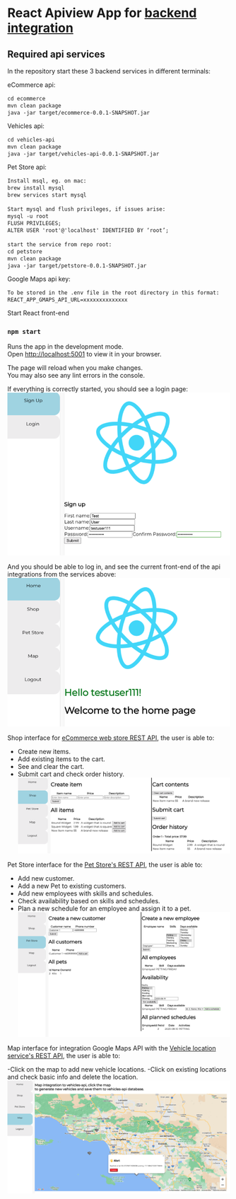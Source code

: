 # React Apiview App for [backend integration](../README.md)

## Required api services

In the repository start these 3 backend services in different terminals:

eCommerce api:
```
cd ecommerce
mvn clean package
java -jar target/ecommerce-0.0.1-SNAPSHOT.jar
```

Vehicles api:
```
cd vehicles-api
mvn clean package
java -jar target/vehicles-api-0.0.1-SNAPSHOT.jar
```

Pet Store api:
```
Install msql, eg. on mac:
brew install mysql
brew services start mysql

Start mysql and flush privileges, if issues arise:
mysql -u root    
FLUSH PRIVILEGES;
ALTER USER 'root'@'localhost' IDENTIFIED BY ‘root’;

start the service from repo root:
cd petstore
mvn clean package
java -jar target/petstore-0.0.1-SNAPSHOT.jar
```

Google Maps api key:
```
To be stored in the .env file in the root directory in this format:
REACT_APP_GMAPS_API_URL=xxxxxxxxxxxxxx
```

Start React front-end
### `npm start`

Runs the app in the development mode.\
Open [http://localhost:5001](http://localhost:5001) to view it in your browser.

The page will reload when you make changes.\
You may also see any lint errors in the console.

If everything is correctly started, you should see a login page:
![](../examples/react1.png)

And you should be able to log in, and see the current front-end of the api integrations from the services above:
![](../examples/react2.png)

Shop interface for [eCommerce web store REST API](ecommerce/README.md), the user is able to:
- Create new items.
- Add existing items to the cart.
- See and clear the cart.
- Submit cart and check order history.
![](../examples/react3.png)

Pet Store interface for the [Pet Store's REST API](petstore/README.md), the user is able to:
- Add new customer.
- Add a new Pet to existing customers.
- Add new employees with skills and schedules.
- Check availability based on skills and schedules.
- Plan a new schedule for an employee and assign it to a pet.
![](../examples/react4.png)

Map interface for integration Google Maps API with the [Vehicle location service's REST API](vehicles-api/README.md), the user is able to:

-Click on the map to add new vehicle locations.
-Click on existing locations and check basic info and delete the location.
![](../examples/react5.png)




